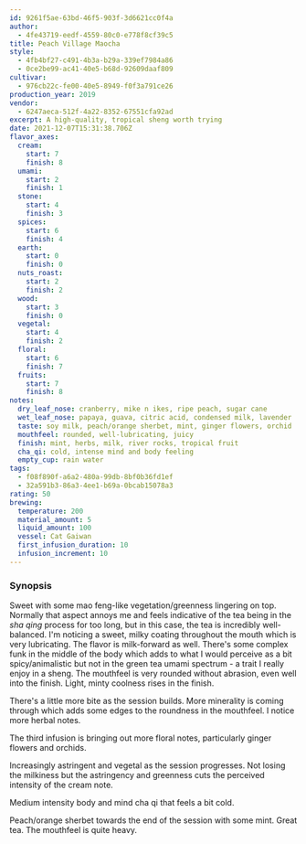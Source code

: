 ```yaml
---
id: 9261f5ae-63bd-46f5-903f-3d6621cc0f4a
author:
  - 4fe43719-eedf-4559-80c0-e778f8cf39c5
title: Peach Village Maocha
style:
  - 4fb4bf27-c491-4b3a-b29a-339ef7984a86
  - 0ce2be99-ac41-40e5-b68d-92609daaf809
cultivar:
  - 976cb22c-fe00-40e5-8949-f0f3a791ce26
production_year: 2019
vendor:
  - 6247aeca-512f-4a22-8352-67551cfa92ad
excerpt: A high-quality, tropical sheng worth trying
date: 2021-12-07T15:31:38.706Z
flavor_axes:
  cream:
    start: 7
    finish: 8
  umami:
    start: 2
    finish: 1
  stone:
    start: 4
    finish: 3
  spices:
    start: 6
    finish: 4
  earth:
    start: 0
    finish: 0
  nuts_roast:
    start: 2
    finish: 2
  wood:
    start: 3
    finish: 0
  vegetal:
    start: 4
    finish: 2
  floral:
    start: 6
    finish: 7
  fruits:
    start: 7
    finish: 8
notes:
  dry_leaf_nose: cranberry, mike n ikes, ripe peach, sugar cane
  wet_leaf_nose: papaya, guava, citric acid, condensed milk, lavender
  taste: soy milk, peach/orange sherbet, mint, ginger flowers, orchid
  mouthfeel: rounded, well-lubricating, juicy
  finish: mint, herbs, milk, river rocks, tropical fruit
  cha_qi: cold, intense mind and body feeling
  empty_cup: rain water
tags:
  - f08f890f-a6a2-480a-99db-8bf0b36fd1ef
  - 32a591b3-86a3-4ee1-b69a-0bcab15078a3
rating: 50
brewing:
  temperature: 200
  material_amount: 5
  liquid_amount: 100
  vessel: Cat Gaiwan
  first_infusion_duration: 10
  infusion_increment: 10
---
```

### Synopsis

Sweet with some mao feng-like vegetation/greenness lingering on top. Normally that aspect annoys me and feels indicative of the tea being in the *sha qing* process for too long, but in this case, the tea is incredibly well-balanced. I'm noticing a sweet, milky coating throughout the mouth which is very lubricating. The flavor is milk-forward as well. There's some complex funk in the middle of the body which adds to what I would perceive as a bit spicy/animalistic but not in the green tea umami spectrum - a trait I really enjoy in a sheng. The mouthfeel is very rounded without abrasion, even well into the finish. Light, minty coolness rises in the finish.

There's a little more bite as the session builds. More minerality is coming through which adds some edges to the roundness in the mouthfeel. I notice more herbal notes.

The third infusion is bringing out more floral notes, particularly ginger flowers and orchids.

Increasingly astringent and vegetal as the session progresses. Not losing the milkiness but the astringency and greenness cuts the perceived intensity of the cream note.

Medium intensity body and mind cha qi that feels a bit cold. 

Peach/orange sherbet towards the end of the session with some mint. Great tea. The mouthfeel is quite heavy.